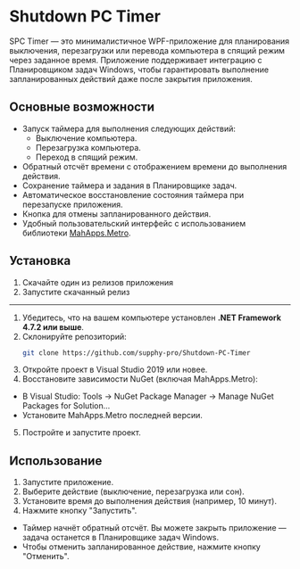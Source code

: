 # Shutdown PC Timer

SPC Timer — это минималистичное WPF-приложение для планирования выключения, перезагрузки или перевода компьютера в спящий режим через заданное время. Приложение поддерживает интеграцию с Планировщиком задач Windows, чтобы гарантировать выполнение запланированных действий даже после закрытия приложения.

## Основные возможности
- Запуск таймера для выполнения следующих действий:
  - Выключение компьютера.
  - Перезагрузка компьютера.
  - Переход в спящий режим.
- Обратный отсчёт времени с отображением времени до выполнения действия.
- Сохранение таймера и задания в Планировщике задач.
- Автоматическое восстановление состояния таймера при перезапуске приложения.
- Кнопка для отмены запланированного действия.
- Удобный пользовательский интерфейс с использованием библиотеки [MahApps.Metro](https://github.com/MahApps/MahApps.Metro).

## Установка
1. Скачайте один из релизов приложения
2. Запустите скачанный релиз
---
1. Убедитесь, что на вашем компьютере установлен **.NET Framework 4.7.2 или выше**.
2. Склонируйте репозиторий:
   ```bash
   git clone https://github.com/supphy-pro/Shutdown-PC-Timer
3. Откройте проект в Visual Studio 2019 или новее.
4. Восстановите зависимости NuGet (включая MahApps.Metro):
- В Visual Studio: Tools → NuGet Package Manager → Manage NuGet Packages for Solution...
- Установите MahApps.Metro последней версии.
5. Постройте и запустите проект.

## Использование
1. Запустите приложение.
2. Выберите действие (выключение, перезагрузка или сон).
3. Установите время до выполнения действия (например, 10 минут).
4. Нажмите кнопку "Запустить".
- Таймер начнёт обратный отсчёт. Вы можете закрыть приложение — задача останется в Планировщике задач Windows.
- Чтобы отменить запланированное действие, нажмите кнопку "Отменить".
